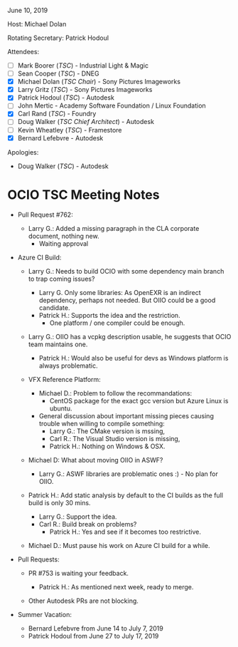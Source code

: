 <!-- SPDX-License-Identifier: CC-BY-4.0 -->
<!-- Copyright Contributors to the OpenColorIO Project. -->

June 10, 2019

Host: Michael Dolan

Rotating Secretary: Patrick Hodoul

Attendees:
  * [ ] Mark Boorer (_TSC_) - Industrial Light & Magic
  * [ ] Sean Cooper (_TSC_) - DNEG
  * [X] Michael Dolan (_TSC Chair_) - Sony Pictures Imageworks
  * [X] Larry Gritz (_TSC_) - Sony Pictures Imageworks
  * [X] Patrick Hodoul (_TSC_) - Autodesk
  * [ ] John Mertic - Academy Software Foundation / Linux Foundation
  * [X] Carl Rand (_TSC_) - Foundry
  * [ ] Doug Walker (_TSC Chief Architect_) - Autodesk
  * [ ] Kevin Wheatley (_TSC_) - Framestore
  * [X] Bernard Lefebvre - Autodesk

Apologies:
  * Doug Walker (_TSC_) - Autodesk

# **OCIO TSC Meeting Notes**

* Pull Request #762:
    - Larry G.: Added a missing paragraph in the CLA corporate document, nothing new.
        - Waiting approval

* Azure CI Build:
    - Larry G.: Needs to build OCIO with some dependency main branch to trap coming issues?
        - Larry G. Only some libraries:
            As OpenEXR is an indirect dependency, perhaps not needed.
            But OIIO could be a good candidate.
        - Patrick H.: Supports the idea and the restriction.
            - One platform / one compiler could be enough.

    - Larry G.: OIIO has a vcpkg description usable, he suggests that OCIO team maintains one.
        - Patrick H.: Would also be useful for devs as Windows platform is always problematic.

    - VFX Reference Platform:
        - Michael D.: Problem to follow the recommandations:
            - CentOS package for the exact gcc version but Azure Linux is ubuntu.
        - General discussion about important missing pieces causing trouble when willing to compile something:
            - Larry G.: The CMake version is mssing, 
            - Carl R.: The Visual Studio version is missing,
            - Patrick H.: Nothing on Windows & OSX.

    - Michael D: What about moving OIIO in ASWF?
        - Larry G.: ASWF libraries are problematic ones :) - No plan for OIIO.

    - Patrick H.: Add static analysis by default to the CI builds as the full build is only 30 mins.
        - Larry G.: Support the idea.
        - Carl R.: Build break on problems?
            - Patrick H.: Yes and see if it becomes too restrictive.

    - Michael D.: Must pause his work on Azure CI build for a while.

* Pull Requests:
    - PR #753 is waiting your feedback.
        - Patrick H.: As mentioned next week, ready to merge.

    - Other Autodesk PRs are not blocking.

* Summer Vacation:
    - Bernard Lefebvre from June 14 to July  7, 2019
    - Patrick Hodoul   from June 27 to July 17, 2019

